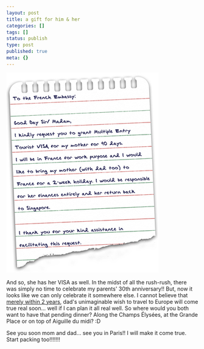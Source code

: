 ```yaml
---
layout: post
title: a gift for him & her
categories: []
tags: []
status: publish
type: post
published: true
meta: {}
---
```

![](/img/note_embassy.jpg)

And so, she has her VISA as well. In the midst of all the rush-rush, there was simply no time to celebrate my parents' 30th anniversary!! But, now it looks like we can only celebrate it somewhere else. I cannot believe that [merely within 2 years](http://sweska.net/2005/12/02/my-responsibilities/), dad's unimaginable wish to travel to Europe will come true real soon... well if I can plan it all real well. So where would you both want to have that pending dinner? Along the Champs Élysées, at the Grande Place or on top of Aiguille du midi? :D

See you soon mom and dad... see you in Paris!! I will make it come true. Start packing too!!!!!!!
